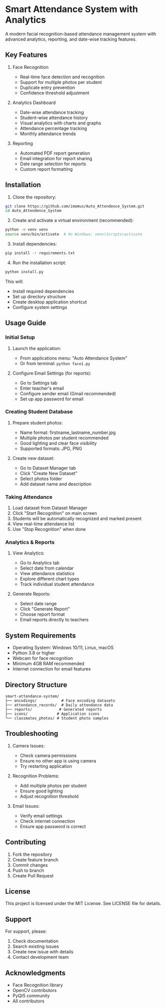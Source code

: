 # Smart Attendance System with Analytics

A modern facial recognition-based attendance management system with advanced analytics, reporting, and date-wise tracking features.

## Key Features

1. Face Recognition
   - Real-time face detection and recognition
   - Support for multiple photos per student
   - Duplicate entry prevention
   - Confidence threshold adjustment

2. Analytics Dashboard
   - Date-wise attendance tracking
   - Student-wise attendance history
   - Visual analytics with charts and graphs
   - Attendance percentage tracking
   - Monthly attendance trends

3. Reporting
   - Automated PDF report generation
   - Email integration for report sharing
   - Date range selection for reports
   - Custom report formatting

## Installation

1. Clone the repository:
```bash
git clone https://github.com/imomus/Auto_Attendence_System.git
cd Auto_Attendence_System
```

2. Create and activate a virtual environment (recommended):
```bash
python -m venv venv
source venv/bin/activate  # On Windows: venv\Scripts\activate
```

3. Install dependencies:
```bash
pip install -r requirements.txt
```

4. Run the installation script:
```bash
python install.py
```

This will:
- Install required dependencies
- Set up directory structure
- Create desktop application shortcut
- Configure system settings

## Usage Guide

### Initial Setup

1. Launch the application:
   - From applications menu: "Auto Attendance System"
   - Or from terminal: `python face1.py`

2. Configure Email Settings (for reports):
   - Go to Settings tab
   - Enter teacher's email
   - Configure sender email (Gmail recommended)
   - Set up app password for email

### Creating Student Database

1. Prepare student photos:
   - Name format: firstname_lastname_number.jpg
   - Multiple photos per student recommended
   - Good lighting and clear face visibility
   - Supported formats: JPG, PNG

2. Create new dataset:
   - Go to Dataset Manager tab
   - Click "Create New Dataset"
   - Select photos folder
   - Add dataset name and description

### Taking Attendance

1. Load dataset from Dataset Manager
2. Click "Start Recognition" on main screen
3. Students will be automatically recognized and marked present
4. View real-time attendance list
5. Use "Stop Recognition" when done

### Analytics & Reports

1. View Analytics:
   - Go to Analytics tab
   - Select date from calendar
   - View attendance statistics
   - Explore different chart types
   - Track individual student attendance

2. Generate Reports:
   - Select date range
   - Click "Generate Report"
   - Choose report format
   - Email reports directly to teachers

## System Requirements

- Operating System: Windows 10/11, Linux, macOS
- Python 3.8 or higher
- Webcam for face recognition
- Minimum 4GB RAM recommended
- Internet connection for email features

## Directory Structure

```
smart-attendance-system/
├── encodings/           # Face encoding datasets
├── attendance_records/  # Daily attendance data
├── reports/            # Generated reports
├── icons/             # Application icons
└── classmates_photos/ # Student photo samples
```

## Troubleshooting

1. Camera Issues:
   - Check camera permissions
   - Ensure no other app is using camera
   - Try restarting application

2. Recognition Problems:
   - Add multiple photos per student
   - Ensure good lighting
   - Adjust recognition threshold

3. Email Issues:
   - Verify email settings
   - Check internet connection
   - Ensure app password is correct

## Contributing

1. Fork the repository
2. Create feature branch
3. Commit changes
4. Push to branch
5. Create Pull Request

## License

This project is licensed under the MIT License. See LICENSE file for details.

## Support

For support, please:
1. Check documentation
2. Search existing issues
3. Create new issue with details
4. Contact development team

## Acknowledgments

- Face Recognition library
- OpenCV contributors
- PyQt5 community
- All contributors
